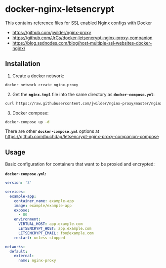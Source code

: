 docker-nginx-letsencrypt
========================

This contains reference files for SSL enabled Nginx configs with Docker

- https://github.com/jwilder/nginx-proxy
- https://github.com/JrCs/docker-letsencrypt-nginx-proxy-companion
- https://blog.ssdnodes.com/blog/host-multiple-ssl-websites-docker-nginx/

## Installation

1. Create a docker network:
```bash
docker network create nginx-proxy
```

2. Get the **`nginx.tmpl`** file into the same directory as **`docker-compose.yml`**:
```bash
curl https://raw.githubusercontent.com/jwilder/nginx-proxy/master/nginx.tmpl > nginx.tmpl
```

3. Docker compose:

```bash
docker-compose up -d
```

There are other **`docker-compose.yml`** options at https://github.com/buchdag/letsencrypt-nginx-proxy-companion-compose

## Usage

Basic configuration for containers that want to be proxied and encrypted:

**`docker-compose.yml`:**

```yaml
version: '3'

services:
  example-app:
    container_name: example-app
    image: example/example-app
    expose:
      - 80
    environment:
      VIRTUAL_HOST: app.example.com
      LETSENCRYPT_HOST: app.example.com
      LETSENCRYPT_EMAIL: foo@example.com
    restart: unless-stopped

networks:
  default:
    external:
      name: nginx-proxy
```